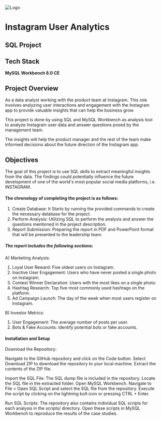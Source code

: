 
![Logo](https://i.imgur.com/QUP0HxF.jpeg)


# Instagram User Analytics
## SQL Project


## Tech Stack

**MySQL Workbench 8.0 CE**


## Project Overview

As a data analyst working with the product team at Instagram. This role involves analyzing user interactions and engagement with the Instagram app to provide valuable insights that can help the business grow.

This project is done by using SQL and MySQL Workbench as analysis tool to analyze Instagram user data and answer questions posed by the management team. 

The insights will help the product manager and the rest of the team make informed decisions about the future direction of the Instagram app.
## Objectives
The goal of this project is to use SQL skills to extract meaningful insights from the data. The findings could potentially influence the future development of one of the world's most popular social media platforms, i.e. INSTAGRAM.

#### The chronology of completing the project is as follows:
1. Create Database: It Starts by running the provided commands to create the necessary database for the project.
2. Perform Analysis: Utilizing SQL to perform the analysis and answer the questions mentioned in the project description.
3. Report Submission: Preparing the report in PDF and PowerPoint format that will be presented to the leadership team. 
##### The report includes the following sections:
A) Marketing Analysis:
1. Loyal User Reward: Five oldest users on Instagram.
2. Inactive User Engagement: Users who have never posted a single photo on Instagram.
3. Contest Winner Declaration: Users with the most likes on a single photo.
4. Hashtag Research: Top five most commonly used hashtags on the platform.
5. Ad Campaign Launch: The day of the week when most users register on Instagram.

B) Investor Metrics:
1. User Engagement: The average number of posts per user.
2. Bots & Fake Accounts: Identify potential bots or fake accounts.

#### Installation and Setup
Download the Repository:

Navigate to the GitHub repository and click on the Code button.
Select Download ZIP to download the repository to your local machine.
Extract the contents of the ZIP file.

Import the SQL File:
The SQL dump file is included in the repository. Locate the SQL file in the extracted folder.
Open MySQL Workbench.
Navigate to File > Open SQL Script and select the SQL file from the repository.
Execute the script by clicking on the lightning bolt icon or pressing CTRL + Enter.

Run SQL Scripts:
The repository also contains individual SQL scripts for each analysis in the scripts/ directory.
Open these scripts in MySQL Workbench to reproduce the results of the case studies.
